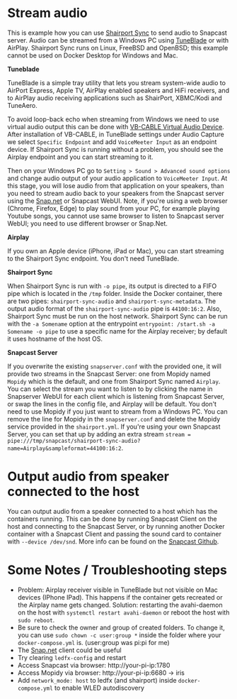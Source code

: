 # Stream audio 
This is example how you can use [Shairport Sync](https://github.com/mikebrady/shairport-sync) to send audio to Snapcast server.  Audio can be streamed from a Windows PC using [TuneBlade](http://www.tuneblade.com/) or with AirPlay. Shairport Sync runs on Linux, FreeBSD and OpenBSD; this example cannot be used on Docker Desktop for Windows and Mac.

   **Tuneblade**

TuneBlade is a simple tray utility that lets you stream system-wide audio to AirPort Express, Apple TV, AirPlay enabled speakers and HiFi receivers, and to AirPlay audio receiving applications such as ShairPort, XBMC/Kodi and TuneAero.

To avoid loop-back echo when streaming from Windows we need to use virtual audio output this can be done with [VB-CABLE Virtual Audio Device](https://vb-audio.com/Cable/index.htm). After installation of VB-CABLE, in TuneBlade settings under Audio Capture we select `Specific Endpoint` and add `VoiceMeeter Input` as an endpoint device. If Shairport Sync is running without a problem, you should see the Airplay endpoint and you can start streaming to it.

Then on your Windows PC go to  `Setting > Sound > Advanced sound options` and change audio output of your audio application to `VoiceMeeter Input`. At this stage, you will lose audio from that application on your speakers, than you need to stream audio back to your speakers from the Snapcast server using the [Snap.net](https://github.com/stijnvdb88/Snap.Net/releases) or Snapcast WebUI. Note, if you're using a web browser (Chrome, Firefox, Edge) to play sound from your PC, for example playing Youtube songs, you cannot use same browser to listen to Snapcast server WebUI; you need to use different browser or Snap.Net.


  **Airplay**


If you own an Apple device (iPhone, iPad or Mac), you can start streaming to the Shairport Sync endpoint. You don't need TuneBlade.


   **Shairport Sync**


When Shairport Sync is run with  `-o pipe`, its output is directed to a FIFO pipe which is located in the `/tmp` folder. Inside the Docker container, there are two pipes: `shairport-sync-audio` and `shairport-sync-metadata`. The output audio format of the `shairport-sync-audio` pipe is `44100:16:2`. Also, Shairport Sync must be run on the host network.
Shairport Sync can be run with the `-a Somename` option at the entrypoint `entrypoint: /start.sh -a Somename -o pipe` to use a specific name for the Airplay receiver; by default it uses hostname of the host OS.


   **Snapcast Server**


If you overwrite the existing `snapserver.conf` with the provided one, it will provide two streams in the Snapcast Server: one from Mopidy named `Mopidy` which is the default, and one from Shairport Sync named `Airplay`. You can select the stream you want to listen to by clicking the name in Snapserver WebUI for each client which is listening from Snapcast Server, or swap the lines in the config file, and Airplay will be default.
You don't need to use Mopidy if you just want to stream from a Windows PC. You can remove the line for Mopidy in the `snapserver.conf` and delete the Mopidy service provided in the `shairport.yml`. If you're using your own Snapcast Server, you can set that up by adding an extra stream `stream = pipe:///tmp/snapcast/shairport-sync-audio?name=Airplay&sampleformat=44100:16:2`.


# Output audio from speaker connected  to the host

You can output audio from a speaker connected to a host which has the containers running. This can be done by running Snapcast Client on the host and connecting to the Snapcast Server, or by running another Docker container with a Snapcast Client and passing the sound card to container with `--device /dev/snd`. More info can be found on the [Snapcast  Github](https://github.com/badaix/snapcast#client).

# Some Notes / Troubleshooting steps

- Problem: Airplay receiver visible in TuneBlade but not visible on Mac devices (IPhone IPad). This happens if the container gets recreated or the Airplay name gets changed. Solution: restarting the avahi-daemon on the host with `systemctl restart avahi-daemon` or reboot the host with `sudo reboot`.
- Be sure to check the owner and group of created folders. To change it, you can use `sudo chown -c user:group *` inside the folder where your `docker-compose.yml` is. (user:group was pi:pi for me)
- The [Snap.net](https://github.com/stijnvdb88/Snap.Net/releases) client could be useful
- Try clearing `ledfx-config` and restart
- Access Snapcast via browser: http://your-pi-ip:1780
- Access Mopidy via browser: http://your-pi-ip:6680 -> iris
- Add `network_mode: host` to ledfx (and shairport) inside `docker-compose.yml` to enable WLED autodiscovery
